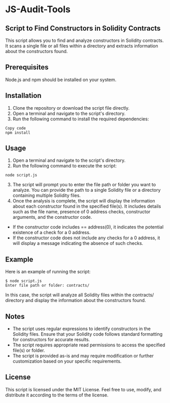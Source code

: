 # JS-Audit-Tools

## Script to Find Constructors in Solidity Contracts
This script allows you to find and analyze constructors in Solidity contracts. It scans a single file or all files within a directory and extracts information about the constructors found.

## Prerequisites
Node.js and npm should be installed on your system.
## Installation
1. Clone the repository or download the script file directly.
2. Open a terminal and navigate to the script's directory.
3. Run the following command to install the required dependencies:
```
Copy code
npm install
```
## Usage
1. Open a terminal and navigate to the script's directory.
2. Run the following command to execute the script:
```
node script.js
```
3. The script will prompt you to enter the file path or folder you want to analyze. You can provide the path to a single Solidity file or a directory containing multiple Solidity files.
4. Once the analysis is complete, the script will display the information about each constructor found in the specified file(s). It includes details such as the file name, presence of 0 address checks, constructor arguments, and the constructor code.
- If the constructor code includes == address(0), it indicates the potential existence of a check for a 0 address.
- If the constructor code does not include any checks for a 0 address, it will display a message indicating the absence of such checks.
## Example
Here is an example of running the script:
```
$ node script.js
Enter file path or folder: contracts/
```
In this case, the script will analyze all Solidity files within the contracts/ directory and display the information about the constructors found.

## Notes
- The script uses regular expressions to identify constructors in the Solidity files. Ensure that your Solidity code follows standard formatting for constructors for accurate results.
- The script requires appropriate read permissions to access the specified file(s) or folder.
- The script is provided as-is and may require modification or further customization based on your specific requirements.
## License
This script is licensed under the MIT License. Feel free to use, modify, and distribute it according to the terms of the license.

